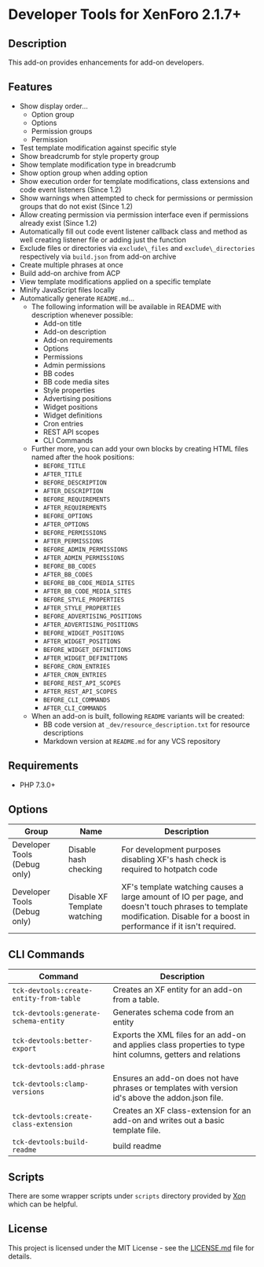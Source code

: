 Developer Tools for XenForo 2.1.7+
==================================

Description
-----------

This add-on provides enhancements for add-on developers.

Features
--------

- Show display order... 
  - Option group
  - Options
  - Permission groups
  - Permission
- Test template modification against specific style
- Show breadcrumb for style property group
- Show template modification type in breadcrumb
- Show option group when adding option
- Show execution order for template modifications, class extensions and code event listeners (Since 1.2)
- Show warnings when attempted to check for permissions or permission groups that do not exist (Since 1.2)
- Allow creating permission via permission interface even if permissions already exist (Since 1.2)
- Automatically fill out code event listener callback class and method as well creating listener file or adding just the function
- Exclude files or directories via `exclude\_files` and `exclude\_directories` respectively via `build.json` from add-on archive
- Create multiple phrases at once
- Build add-on archive from ACP
- View template modifications applied on a specific template
- Minify JavaScript files locally
- Automatically generate `README.md`... 
  - The following information will be available in README with description whenever possible: 
      - Add-on title
      - Add-on description
      - Add-on requirements
      - Options
      - Permissions
      - Admin permissions
      - BB codes
      - BB code media sites
      - Style properties
      - Advertising positions
      - Widget positions
      - Widget definitions
      - Cron entries
      - REST API scopes
      - CLI Commands
  - Further more, you can add your own blocks by creating HTML files named after the hook positions: 
      - `BEFORE_TITLE`
      - `AFTER_TITLE`
      - `BEFORE_DESCRIPTION`
      - `AFTER_DESCRIPTION`
      - `BEFORE_REQUIREMENTS`
      - `AFTER_REQUIREMENTS`
      - `BEFORE_OPTIONS`
      - `AFTER_OPTIONS`
      - `BEFORE_PERMISSIONS`
      - `AFTER_PERMISSIONS`
      - `BEFORE_ADMIN_PERMISSIONS`
      - `AFTER_ADMIN_PERMISSIONS`
      - `BEFORE_BB_CODES`
      - `AFTER_BB_CODES`
      - `BEFORE_BB_CODE_MEDIA_SITES`
      - `AFTER_BB_CODE_MEDIA_SITES`
      - `BEFORE_STYLE_PROPERTIES`
      - `AFTER_STYLE_PROPERTIES`
      - `BEFORE_ADVERTISING_POSITIONS`
      - `AFTER_ADVERTISING_POSITIONS`
      - `BEFORE_WIDGET_POSITIONS`
      - `AFTER_WIDGET_POSITIONS`
      - `BEFORE_WIDGET_DEFINITIONS`
      - `AFTER_WIDGET_DEFINITIONS`
      - `BEFORE_CRON_ENTRIES`
      - `AFTER_CRON_ENTRIES`
      - `BEFORE_REST_API_SCOPES`
      - `AFTER_REST_API_SCOPES`
      - `BEFORE_CLI_COMMANDS`
      - `AFTER_CLI_COMMANDS`
  - When an add-on is built, following `README` variants will be created: 
      - BB code version at `_dev/resource_description.txt` for resource descriptions
      - Markdown version at `README.md` for any VCS repository

Requirements
------------

- PHP 7.3.0+

Options
-------

| Group                        | Name                         | Description                                                                                                                                                               |
| ---------------------------- | ---------------------------- | ------------------------------------------------------------------------------------------------------------------------------------------------------------------------- |
| Developer Tools (Debug only) | Disable hash checking        | For development purposes disabling XF's hash check is required to hotpatch code                                                                                           |
| Developer Tools (Debug only) | Disable XF Template watching | XF's template watching causes a large amount of IO per page, and doesn't touch phrases to template modification. Disable for a boost in performance if it isn't required. |

CLI Commands
------------

| Command                                 | Description                                                                                                  |
| --------------------------------------- | ------------------------------------------------------------------------------------------------------------ |
| `tck-devtools:create-entity-from-table` | Creates an XF entity for an add-on from a table.                                                             |
| `tck-devtools:generate-schema-entity`   | Generates schema code from an entity                                                                         |
| `tck-devtools:better-export`            | Exports the XML files for an add-on and applies class properties to type hint columns, getters and relations |
| `tck-devtools:add-phrase`               |                                                                                                              |
| `tck-devtools:clamp-versions`           | Ensures an add-on does not have phrases or templates with version id's above the addon.json file.            |
| `tck-devtools:create-class-extension`   | Creates an XF class-extension for an add-on and writes out a basic template file.                            |
| `tck-devtools:build-readme`             | build readme                                                                                                 |

Scripts
-------

There are some wrapper scripts under `scripts` directory provided by [Xon](https://xenforo.com/community/members/xon.71874/) which can be helpful.

License
-------

This project is licensed under the MIT License - see the [LICENSE.md](https://github.com/ticktackk/DeveloperToolsForXF2/blob/master/LICENSE.md) file for details.